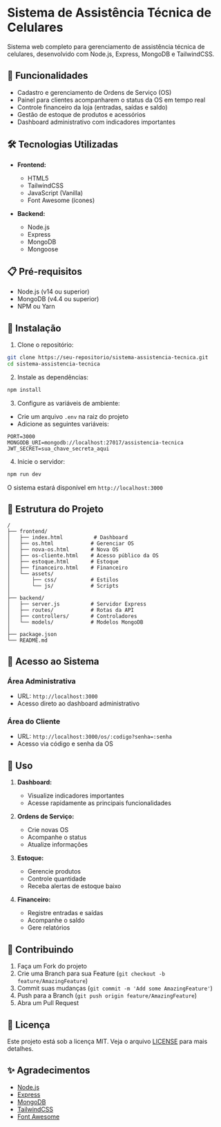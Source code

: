 # Sistema de Assistência Técnica de Celulares

Sistema web completo para gerenciamento de assistência técnica de celulares, desenvolvido com Node.js, Express, MongoDB e TailwindCSS.

## 🚀 Funcionalidades

- Cadastro e gerenciamento de Ordens de Serviço (OS)
- Painel para clientes acompanharem o status da OS em tempo real
- Controle financeiro da loja (entradas, saídas e saldo)
- Gestão de estoque de produtos e acessórios
- Dashboard administrativo com indicadores importantes

## 🛠️ Tecnologias Utilizadas

- **Frontend:**
  - HTML5
  - TailwindCSS
  - JavaScript (Vanilla)
  - Font Awesome (ícones)

- **Backend:**
  - Node.js
  - Express
  - MongoDB
  - Mongoose

## 📋 Pré-requisitos

- Node.js (v14 ou superior)
- MongoDB (v4.4 ou superior)
- NPM ou Yarn

## 🔧 Instalação

1. Clone o repositório:
```bash
git clone https://seu-repositorio/sistema-assistencia-tecnica.git
cd sistema-assistencia-tecnica
```

2. Instale as dependências:
```bash
npm install
```

3. Configure as variáveis de ambiente:
- Crie um arquivo `.env` na raiz do projeto
- Adicione as seguintes variáveis:
```
PORT=3000
MONGODB_URI=mongodb://localhost:27017/assistencia-tecnica
JWT_SECRET=sua_chave_secreta_aqui
```

4. Inicie o servidor:
```bash
npm run dev
```

O sistema estará disponível em `http://localhost:3000`

## 📁 Estrutura do Projeto

```
/
├── frontend/
│   ├── index.html          # Dashboard
│   ├── os.html            # Gerenciar OS
│   ├── nova-os.html       # Nova OS
│   ├── os-cliente.html    # Acesso público da OS
│   ├── estoque.html       # Estoque
│   ├── financeiro.html    # Financeiro
│   └── assets/
│       ├── css/           # Estilos
│       └── js/            # Scripts
│
├── backend/
│   ├── server.js          # Servidor Express
│   ├── routes/            # Rotas da API
│   ├── controllers/       # Controladores
│   └── models/            # Modelos MongoDB
│
├── package.json
└── README.md
```

## 🔐 Acesso ao Sistema

### Área Administrativa
- URL: `http://localhost:3000`
- Acesso direto ao dashboard administrativo

### Área do Cliente
- URL: `http://localhost:3000/os/:codigo?senha=:senha`
- Acesso via código e senha da OS

## 📝 Uso

1. **Dashboard:**
   - Visualize indicadores importantes
   - Acesse rapidamente as principais funcionalidades

2. **Ordens de Serviço:**
   - Crie novas OS
   - Acompanhe o status
   - Atualize informações

3. **Estoque:**
   - Gerencie produtos
   - Controle quantidade
   - Receba alertas de estoque baixo

4. **Financeiro:**
   - Registre entradas e saídas
   - Acompanhe o saldo
   - Gere relatórios

## 🤝 Contribuindo

1. Faça um Fork do projeto
2. Crie uma Branch para sua Feature (`git checkout -b feature/AmazingFeature`)
3. Commit suas mudanças (`git commit -m 'Add some AmazingFeature'`)
4. Push para a Branch (`git push origin feature/AmazingFeature`)
5. Abra um Pull Request

## 📄 Licença

Este projeto está sob a licença MIT. Veja o arquivo [LICENSE](LICENSE) para mais detalhes.

## ✨ Agradecimentos

- [Node.js](https://nodejs.org/)
- [Express](https://expressjs.com/)
- [MongoDB](https://www.mongodb.com/)
- [TailwindCSS](https://tailwindcss.com/)
- [Font Awesome](https://fontawesome.com/) 
